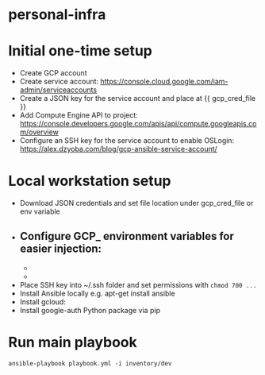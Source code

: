 # personal-infra

# Initial one-time setup

- Create GCP account
- Create service account: https://console.cloud.google.com/iam-admin/serviceaccounts
- Create a JSON key for the service account and place at {{ gcp_cred_file }}
- Add Compute Engine API to project: https://console.developers.google.com/apis/api/compute.googleapis.com/overview
- Configure an SSH key for the service account to enable OSLogin: https://alex.dzyoba.com/blog/gcp-ansible-service-account/

# Local workstation setup
- Download JSON credentials and set file location under gcp_cred_file or env variable
- Configure GCP_ environment variables for easier injection:
    - 
    - 
    - 
- Place SSH key into ~/.ssh folder and set permissions with `chmod 700 ...` 
- Install Ansible locally e.g. apt-get install ansible
- Install gcloud: 
- Install google-auth Python package via pip

# Run main playbook

```
ansible-playbook playbook.yml -i inventory/dev
```